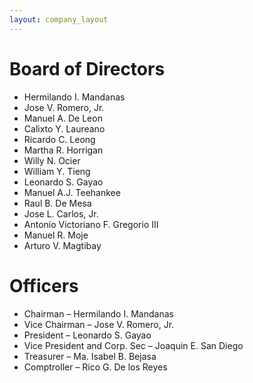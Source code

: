 ```yaml
---
layout: company_layout
---
```


Board of Directors
==================
- Hermilando I. Mandanas
- Jose V. Romero, Jr.			
- Manuel A. De Leon
- Calixto Y. Laureano
- Ricardo C. Leong
- Martha R. Horrigan
- Willy N. Ocier
- William Y. Tieng
- Leonardo S. Gayao
- Manuel A.J. Teehankee
- Raul B. De Mesa
- Jose L. Carlos, Jr.
- Antonio Victoriano F. Gregorio III
- Manuel R. Moje	
- Arturo V. Magtibay 

Officers
========
- Chairman – Hermilando I. Mandanas
- Vice Chairman – Jose V. Romero, Jr.
- President – Leonardo S. Gayao
- Vice President and Corp. Sec – Joaquin E. San Diego
- Treasurer – Ma. Isabel B. Bejasa
- Comptroller – Rico G. De los Reyes

